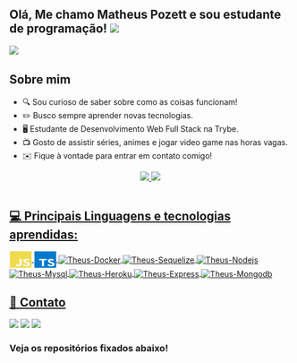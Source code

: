 <h2>
  Olá, Me chamo Matheus Pozett e sou estudante de programação!
  <img src = "https://raw.githubusercontent.com/MartinHeinz/MartinHeinz/master/wave.gif" width = "30">
</h2>

<p align='center'></p>

<p>
  <a href="https://github.com/DenverCoder1/readme-typing-svg">
    <img src="https://readme-typing-svg.herokuapp.com?&font=IBM+Plex+Sans&color=abcdef&size=20&lines=Welcome+to+my+GitHub+Profile!;I'm+a+Back-end+Developer" />
  </a>
</p>

<h2> Sobre mim </h2>

- 🔍 Sou curioso de saber sobre como as coisas funcionam!
- ✏️ Busco sempre aprender novas tecnologias.
- 🖥️ Estudante de Desenvolvimento Web Full Stack na Trybe.
- 📺 Gosto de assistir séries, animes e jogar video game nas horas vagas.
- ✉️ Fique à vontade para entrar em contato comigo!

<div align="center">
  <a href="https://github.com/Matheus-Pozett">
  <img height="180em" src="https://github-readme-stats.vercel.app/api?username=Matheus-Pozett&show_icons=true&theme=dracula&include_all_commits=true&count_private=true"/>
  <img height="180em" src="https://github-readme-stats.vercel.app/api/top-langs/?username=Matheus-Pozett&layout=compact&langs_count=7&theme=dracula"/>
</div>

<div style="display: inline_block"><br>
  <h2>
  💻 Principais Linguagens e tecnologias aprendidas:
  </h2>
  <img align="center" alt="Theus-Js" height="30" width="40" src="https://raw.githubusercontent.com/devicons/devicon/master/icons/javascript/javascript-plain.svg">
  <img align="center" alt="Theus-Ts" height="30" width="40" src="https://raw.githubusercontent.com/devicons/devicon/master/icons/typescript/typescript-plain.svg">
  <img align="center" alt="Theus-Docker" height="40" width="50" src="https://cdn.jsdelivr.net/gh/devicons/devicon/icons/docker/docker-original.svg" />
  <img align="center" alt="Theus-Sequelize" height="30" width="40" src="https://cdn.jsdelivr.net/gh/devicons/devicon/icons/sequelize/sequelize-original.svg" />
  <img align="center" alt="Theus-Nodejs" height="30" width="40" src="https://cdn.jsdelivr.net/gh/devicons/devicon/icons/nodejs/nodejs-plain.svg" />
  <img align="center" alt="Theus-Mysql" height="50" width="60" src="https://cdn.jsdelivr.net/gh/devicons/devicon/icons/mysql/mysql-original-wordmark.svg" />
  <img align="center" alt="Theus-Heroku" height="30" width="40" src="https://cdn.jsdelivr.net/gh/devicons/devicon/icons/heroku/heroku-plain.svg" />
  <img align="center" alt="Theus-Express" height="30" width="40" src="https://cdn.jsdelivr.net/gh/devicons/devicon/icons/express/express-original.svg" />
  <img align="center" alt="Theus-Mongodb" height="40" width="50" src="https://cdn.jsdelivr.net/gh/devicons/devicon/icons/mongodb/mongodb-plain-wordmark.svg" />
          
                      
</div>
  
  ##
 
<h2>
  📒 Contato
</h2>
<div> 
  <a href="https://www.linkedin.com/in/matheus-da-silva-souza-pozett-228091213/" target="_blank"><img src="https://img.shields.io/badge/-LinkedIn-%230077B5?style=for-the-badge&logo=linkedin&logoColor=white" target="_blank"></a> 
    <a href = "maasouza111998@gmail.com"><img src="https://img.shields.io/badge/-Gmail-%23333?style=for-the-badge&logo=gmail&logoColor=white" target="_blank"></a>
  <a href = "maa_souza11@hotmail.com"><img src="https://img.shields.io/badge/Microsoft_Outlook-0078D4?style=for-the-badge&logo=microsoft-outlook&logoColor=white"></a>
 
</div>

  <h3>Veja os repositórios fixados abaixo!</h3>

